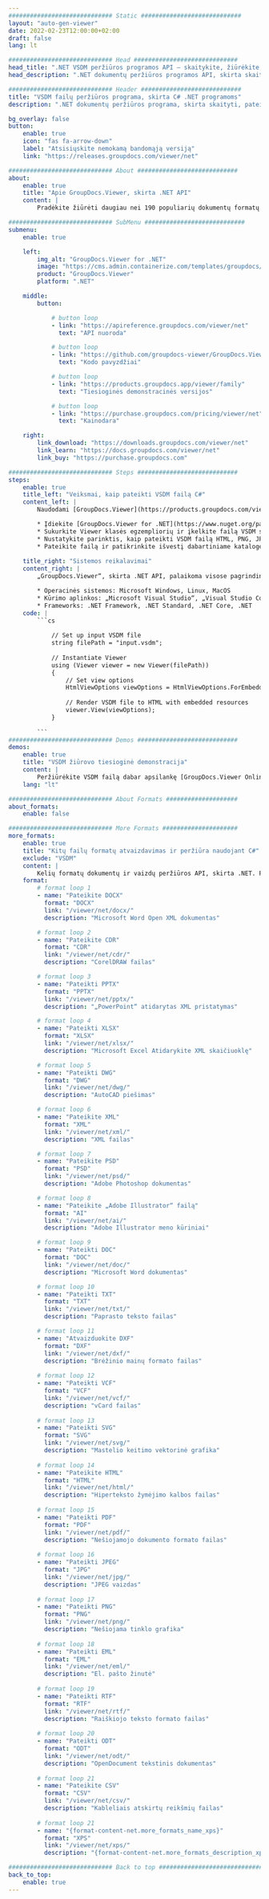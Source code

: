 ```yaml
---
############################# Static ############################
layout: "auto-gen-viewer"
date: 2022-02-23T12:00:00+02:00
draft: false
lang: lt

############################# Head #############################
head_title: ".NET VSDM peržiūros programos API – skaitykite, žiūrėkite, atvaizduokite C# VB.NET"
head_description: ".NET dokumentų peržiūros programos API, skirta skaityti, pateikti ir rodyti VSDM bet kokio tipo C#, ASP.NET, VB.NET ir .NET Core programose."

############################# Header ############################
title: "VSDM failų peržiūros programa, skirta C# .NET programoms" 
description: ".NET dokumentų peržiūros programa, skirta skaityti, pateikti ir rodyti VSDM failą bet kokio tipo C#, ASP.NET, VB.NET ir .NET Core programose. Peržiūrėkite pateiktus failus su tikru formatavimu ir išdėstymu HTML5, PDF formatu arba kaip vaizdą naudodami kelias kodo eilutes." 

bg_overlay: false
button:
    enable: true
    icon: "fas fa-arrow-down"
    label: "Atsisiųskite nemokamą bandomąją versiją"
    link: "https://releases.groupdocs.com/viewer/net"

############################# About ############################
about:
    enable: true
    title: "Apie GroupDocs.Viewer, skirta .NET API" 
    content: |
        Pradėkite žiūrėti daugiau nei 190 populiarių dokumentų formatų savo .NET programose naudodami GroupDocs.Viewer, skirtą .NET API, pridėdami kelias kodo eilutes. Kūrėjai gali lengvai rodyti PDF, teksto apdorojimo, „Excel“ skaičiuoklės, pristatymo, „Visio“, „Project“, „Outlook“ ir daugelio kitų populiarių dokumentų formatų HTML5, vaizdo ar PDF režimais. Dokumento atvaizdavimas yra greitas, identiškas pirminiam šaltinio failui ir jam nereikia įdiegti papildomos programinės įrangos ar kitų išorinių bibliotekų.

############################# SubMenu ############################
submenu:
    enable: true

    left:
        img_alt: "GroupDocs.Viewer for .NET"
        image: "https://cms.admin.containerize.com/templates/groupdocs/images/product-logos/90x90-noborder/groupdocs-viewer-net.png"
        product: "GroupDocs.Viewer"
        platform: ".NET"

    middle:
        button:

            # button loop
            - link: "https://apireference.groupdocs.com/viewer/net"
              text: "API nuoroda"

            # button loop
            - link: "https://github.com/groupdocs-viewer/GroupDocs.Viewer-for-.NET"
              text: "Kodo pavyzdžiai"

            # button loop
            - link: "https://products.groupdocs.app/viewer/family"
              text: "Tiesioginės demonstracinės versijos"

            # button loop
            - link: "https://purchase.groupdocs.com/pricing/viewer/net"
              text: "Kainodara"

    right:
        link_download: "https://downloads.groupdocs.com/viewer/net"
        link_learn: "https://docs.groupdocs.com/viewer/net"
        link_buy: "https://purchase.groupdocs.com"

############################# Steps ############################
steps:
    enable: true
    title_left: "Veiksmai, kaip pateikti VSDM failą C#" 
    content_left: |
        Naudodami [GroupDocs.Viewer](https://products.groupdocs.com/viewer/net/) atlikdami kelis veiksmus galite pateikti VSDM į HTML, JPEG, PNG arba PDF.

        * Įdiekite [GroupDocs.Viewer for .NET](https://www.nuget.org/packages/groupdocs.viewer) naudodami mėgstamą paketų tvarkyklę. 
        * Sukurkite Viewer klasės egzempliorių ir įkelkite failą VSDM su visu keliu. 
        * Nustatykite parinktis, kaip pateikti VSDM failą HTML, PNG, JPEG arba PDF formatu. 
        * Pateikite failą ir patikrinkite išvestį dabartiniame kataloge. 
        
    title_right: "Sistemos reikalavimai" 
    content_right: |
        „GroupDocs.Viewer“, skirta .NET API, palaikoma visose pagrindinėse platformose ir operacinėse sistemose. Prieš vykdydami toliau pateiktą kodą, įsitikinkite, kad jūsų sistemoje yra įdiegtos šios būtinos sąlygos.

        * Operacinės sistemos: Microsoft Windows, Linux, MacOS 
        * Kūrimo aplinkos: „Microsoft Visual Studio“, „Visual Studio Code“, .NET CLI 
        * Frameworks: .NET Framework, .NET Standard, .NET Core, .NET 
    code: |
        ```cs
                        
            // Set up input VSDM file
            string filePath = "input.vsdm";
        
            // Instantiate Viewer
            using (Viewer viewer = new Viewer(filePath))
            {
            	// Set view options 
            	HtmlViewOptions viewOptions = HtmlViewOptions.ForEmbeddedResources();
                    
            	// Render VSDM file to HTML with embedded resources
            	viewer.View(viewOptions);
            }
             
        ```
############################# Demos ############################
demos:
    enable: true
    title: "VSDM žiūrovo tiesioginė demonstracija"
    content: |
        Peržiūrėkite VSDM failą dabar apsilankę [GroupDocs.Viewer Online Apps](https://products.groupdocs.app/viewer/vsdm) svetainėje.
    lang: "lt"

############################# About Formats ####################
about_formats:
    enable: false

############################# More Formats #####################
more_formats:
    enable: true
    title: "Kitų failų formatų atvaizdavimas ir peržiūra naudojant C#"
    exclude: "VSDM"
    content: |
        Kelių formatų dokumentų ir vaizdų peržiūros API, skirta .NET. Peržiūrėkite kai kuriuos toliau pateiktus populiarius failų formatus be jokių išorinių peržiūros priemonių.
    format: 
        # format loop 1
        - name: "Pateikite DOCX"
          format: "DOCX"
          link: "/viewer/net/docx/"
          description: "Microsoft Word Open XML dokumentas" 

        # format loop 2
        - name: "Pateikite CDR" 
          format: "CDR"
          link: "/viewer/net/cdr/"
          description: "CorelDRAW failas" 

        # format loop 3
        - name: "Pateikti PPTX"
          format: "PPTX"
          link: "/viewer/net/pptx/"
          description: "„PowerPoint“ atidarytas XML pristatymas" 

        # format loop 4
        - name: "Pateikti XLSX"
          format: "XLSX"
          link: "/viewer/net/xlsx/"
          description: "Microsoft Excel Atidarykite XML skaičiuoklę" 

        # format loop 5
        - name: "Pateikti DWG"
          format: "DWG"
          link: "/viewer/net/dwg/"
          description: "AutoCAD piešimas"

        # format loop 6
        - name: "Pateikite XML"
          format: "XML"
          link: "/viewer/net/xml/"
          description: "XML failas"

        # format loop 7
        - name: "Pateikite PSD"
          format: "PSD"
          link: "/viewer/net/psd/"
          description: "Adobe Photoshop dokumentas"

        # format loop 8
        - name: "Pateikite „Adobe Illustrator“ failą"
          format: "AI"
          link: "/viewer/net/ai/"
          description: "Adobe Illustrator meno kūriniai"

        # format loop 9
        - name: "Pateikti DOC"
          format: "DOC"
          link: "/viewer/net/doc/"
          description: "Microsoft Word dokumentas" 

        # format loop 10
        - name: "Pateikti TXT" 
          format: "TXT"
          link: "/viewer/net/txt/"
          description: "Paprasto teksto failas" 

        # format loop 11
        - name: "Atvaizduokite DXF" 
          format: "DXF"
          link: "/viewer/net/dxf/"
          description: "Brėžinio mainų formato failas"  
          
        # format loop 12
        - name: "Pateikti VCF"
          format: "VCF"
          link: "/viewer/net/vcf/"
          description: "vCard failas"  
              
        # format loop 13
        - name: "Pateikti SVG"
          format: "SVG"
          link: "/viewer/net/svg/"
          description: "Mastelio keitimo vektorinė grafika" 
          
        # format loop 14
        - name: "Pateikite HTML"
          format: "HTML"
          link: "/viewer/net/html/"
          description: "Hiperteksto žymėjimo kalbos failas" 
          
        # format loop 15
        - name: "Pateikti PDF"
          format: "PDF"
          link: "/viewer/net/pdf/"
          description: "Nešiojamojo dokumento formato failas"
          
        # format loop 16
        - name: "Pateikti JPEG"
          format: "JPG"
          link: "/viewer/net/jpg/"
          description: "JPEG vaizdas"
          
        # format loop 17
        - name: "Pateikti PNG"
          format: "PNG"
          link: "/viewer/net/png/"
          description: "Nešiojama tinklo grafika" 
          
        # format loop 18
        - name: "Pateikti EML"
          format: "EML"
          link: "/viewer/net/eml/"
          description: "El. pašto žinutė" 
          
        # format loop 19
        - name: "Pateikti RTF"
          format: "RTF"
          link: "/viewer/net/rtf/"
          description: "Raiškiojo teksto formato failas" 
          
        # format loop 20
        - name: "Pateikti ODT"
          format: "ODT"
          link: "/viewer/net/odt/"
          description: "OpenDocument tekstinis dokumentas" 
          
        # format loop 21
        - name: "Pateikite CSV"
          format: "CSV"
          link: "/viewer/net/csv/"
          description: "Kableliais atskirtų reikšmių failas" 
          
        # format loop 21
        - name: "{format-content-net.more_formats_name_xps}"
          format: "XPS"
          link: "/viewer/net/xps/"
          description: "{format-content-net.more_formats_description_xps}" 

############################# Back to top ###############################
back_to_top:
    enable: true
---
```

